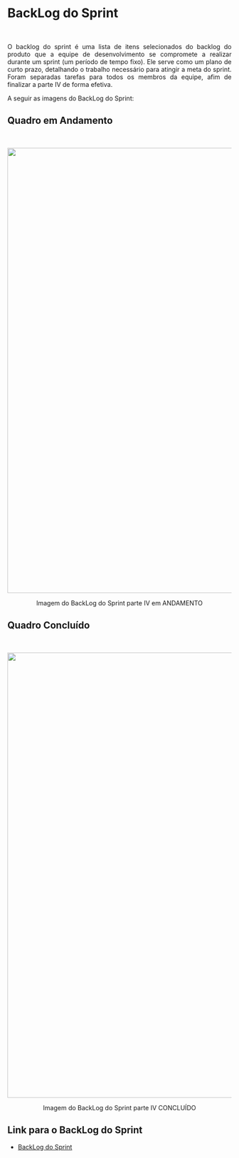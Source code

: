 # BackLog do Sprint

<br>
<p align="justify">O backlog do sprint é uma lista de itens selecionados do backlog do produto que a equipe de desenvolvimento se compromete a realizar durante um sprint (um período de tempo fixo). Ele serve como um plano de curto prazo, detalhando o trabalho necessário para atingir a meta do sprint. 
Foram separadas tarefas para todos os membros da equipe, afim de finalizar a parte IV de forma efetiva.
<br>

A seguir as imagens do BackLog do Sprint:

## Quadro em Andamento
<br>
<p align="center"> <img src="https://github.com/hisokarenn/ES1_B_Health/blob/b4e59fa4ddfb99a40324e008b0ba8232325e5693/MVP/Imagens/BackLog_do_Sprint/Captura%20de%20tela%202025-07-08%20210800.png" alt="" width="1000" /></p>
<p align="center"> Imagem do BackLog do Sprint parte IV em ANDAMENTO
<br>
  
## Quadro Concluído
<br>
<p align="center"> <img src="https://github.com/hisokarenn/ES1_B_Health/blob/34e54fd9abd5fad5093bccee42913ce03bf498c2/MVP/Imagens/BackLog_do_Sprint/Captura%20de%20tela%202025-07-08%20213921.png" alt= "" alt="" width="1000" /></p>
<p align="center"> Imagem do BackLog do Sprint parte IV  CONCLUÍDO
<br>
  
## Link para o BackLog do Sprint
- [BackLog do Sprint](https://github.com/users/hisokarenn/projects/7)
